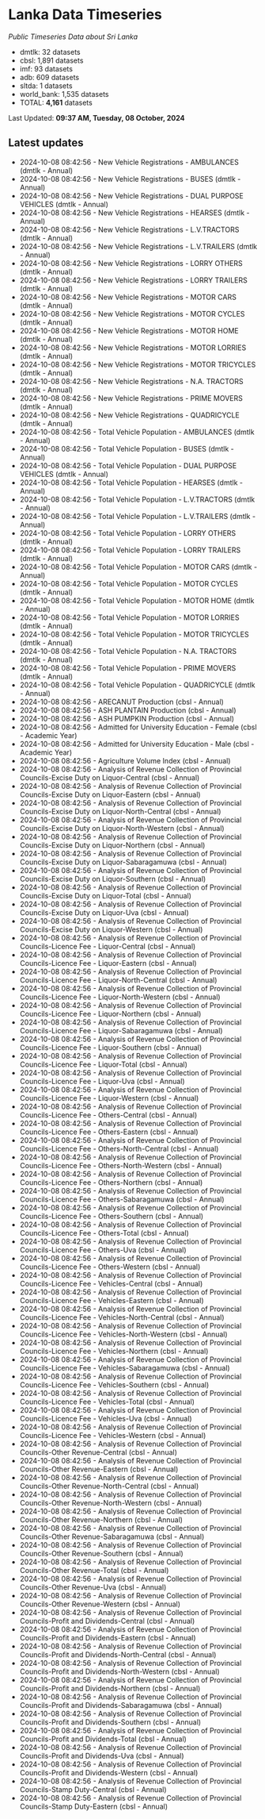 # Lanka Data Timeseries
*Public Timeseries Data about Sri Lanka*

* dmtlk: 32 datasets
* cbsl: 1,891 datasets
* imf: 93 datasets
* adb: 609 datasets
* sltda: 1 datasets
* world_bank: 1,535 datasets
* TOTAL: **4,161** datasets

Last Updated: **09:37 AM, Tuesday, 08 October, 2024**

## Latest updates

* 2024-10-08 08:42:56 - New Vehicle Registrations - AMBULANCES (dmtlk - Annual)
* 2024-10-08 08:42:56 - New Vehicle Registrations - BUSES (dmtlk - Annual)
* 2024-10-08 08:42:56 - New Vehicle Registrations - DUAL PURPOSE VEHICLES (dmtlk - Annual)
* 2024-10-08 08:42:56 - New Vehicle Registrations - HEARSES (dmtlk - Annual)
* 2024-10-08 08:42:56 - New Vehicle Registrations - L.V.TRACTORS (dmtlk - Annual)
* 2024-10-08 08:42:56 - New Vehicle Registrations - L.V.TRAILERS (dmtlk - Annual)
* 2024-10-08 08:42:56 - New Vehicle Registrations - LORRY OTHERS (dmtlk - Annual)
* 2024-10-08 08:42:56 - New Vehicle Registrations - LORRY TRAILERS (dmtlk - Annual)
* 2024-10-08 08:42:56 - New Vehicle Registrations - MOTOR CARS (dmtlk - Annual)
* 2024-10-08 08:42:56 - New Vehicle Registrations - MOTOR CYCLES (dmtlk - Annual)
* 2024-10-08 08:42:56 - New Vehicle Registrations - MOTOR HOME (dmtlk - Annual)
* 2024-10-08 08:42:56 - New Vehicle Registrations - MOTOR LORRIES (dmtlk - Annual)
* 2024-10-08 08:42:56 - New Vehicle Registrations - MOTOR TRICYCLES (dmtlk - Annual)
* 2024-10-08 08:42:56 - New Vehicle Registrations - N.A. TRACTORS (dmtlk - Annual)
* 2024-10-08 08:42:56 - New Vehicle Registrations - PRIME MOVERS (dmtlk - Annual)
* 2024-10-08 08:42:56 - New Vehicle Registrations - QUADRICYCLE (dmtlk - Annual)
* 2024-10-08 08:42:56 - Total Vehicle Population - AMBULANCES (dmtlk - Annual)
* 2024-10-08 08:42:56 - Total Vehicle Population - BUSES (dmtlk - Annual)
* 2024-10-08 08:42:56 - Total Vehicle Population - DUAL PURPOSE VEHICLES (dmtlk - Annual)
* 2024-10-08 08:42:56 - Total Vehicle Population - HEARSES (dmtlk - Annual)
* 2024-10-08 08:42:56 - Total Vehicle Population - L.V.TRACTORS (dmtlk - Annual)
* 2024-10-08 08:42:56 - Total Vehicle Population - L.V.TRAILERS (dmtlk - Annual)
* 2024-10-08 08:42:56 - Total Vehicle Population - LORRY OTHERS (dmtlk - Annual)
* 2024-10-08 08:42:56 - Total Vehicle Population - LORRY TRAILERS (dmtlk - Annual)
* 2024-10-08 08:42:56 - Total Vehicle Population - MOTOR CARS (dmtlk - Annual)
* 2024-10-08 08:42:56 - Total Vehicle Population - MOTOR CYCLES (dmtlk - Annual)
* 2024-10-08 08:42:56 - Total Vehicle Population - MOTOR HOME (dmtlk - Annual)
* 2024-10-08 08:42:56 - Total Vehicle Population - MOTOR LORRIES (dmtlk - Annual)
* 2024-10-08 08:42:56 - Total Vehicle Population - MOTOR TRICYCLES (dmtlk - Annual)
* 2024-10-08 08:42:56 - Total Vehicle Population - N.A. TRACTORS (dmtlk - Annual)
* 2024-10-08 08:42:56 - Total Vehicle Population - PRIME MOVERS (dmtlk - Annual)
* 2024-10-08 08:42:56 - Total Vehicle Population - QUADRICYCLE (dmtlk - Annual)
* 2024-10-08 08:42:56 - ARECANUT Production (cbsl - Annual)
* 2024-10-08 08:42:56 - ASH PLANTAIN Production (cbsl - Annual)
* 2024-10-08 08:42:56 - ASH PUMPKIN Production (cbsl - Annual)
* 2024-10-08 08:42:56 - Admitted for University Education - Female (cbsl - Academic Year)
* 2024-10-08 08:42:56 - Admitted for University Education - Male (cbsl - Academic Year)
* 2024-10-08 08:42:56 - Agriculture Volume Index (cbsl - Annual)
* 2024-10-08 08:42:56 - Analysis of Revenue Collection of Provincial Councils-Excise Duty on Liquor-Central (cbsl - Annual)
* 2024-10-08 08:42:56 - Analysis of Revenue Collection of Provincial Councils-Excise Duty on Liquor-Eastern (cbsl - Annual)
* 2024-10-08 08:42:56 - Analysis of Revenue Collection of Provincial Councils-Excise Duty on Liquor-North-Central (cbsl - Annual)
* 2024-10-08 08:42:56 - Analysis of Revenue Collection of Provincial Councils-Excise Duty on Liquor-North-Western (cbsl - Annual)
* 2024-10-08 08:42:56 - Analysis of Revenue Collection of Provincial Councils-Excise Duty on Liquor-Northern (cbsl - Annual)
* 2024-10-08 08:42:56 - Analysis of Revenue Collection of Provincial Councils-Excise Duty on Liquor-Sabaragamuwa (cbsl - Annual)
* 2024-10-08 08:42:56 - Analysis of Revenue Collection of Provincial Councils-Excise Duty on Liquor-Southern (cbsl - Annual)
* 2024-10-08 08:42:56 - Analysis of Revenue Collection of Provincial Councils-Excise Duty on Liquor-Total (cbsl - Annual)
* 2024-10-08 08:42:56 - Analysis of Revenue Collection of Provincial Councils-Excise Duty on Liquor-Uva (cbsl - Annual)
* 2024-10-08 08:42:56 - Analysis of Revenue Collection of Provincial Councils-Excise Duty on Liquor-Western (cbsl - Annual)
* 2024-10-08 08:42:56 - Analysis of Revenue Collection of Provincial Councils-Licence Fee - Liquor-Central (cbsl - Annual)
* 2024-10-08 08:42:56 - Analysis of Revenue Collection of Provincial Councils-Licence Fee - Liquor-Eastern (cbsl - Annual)
* 2024-10-08 08:42:56 - Analysis of Revenue Collection of Provincial Councils-Licence Fee - Liquor-North-Central (cbsl - Annual)
* 2024-10-08 08:42:56 - Analysis of Revenue Collection of Provincial Councils-Licence Fee - Liquor-North-Western (cbsl - Annual)
* 2024-10-08 08:42:56 - Analysis of Revenue Collection of Provincial Councils-Licence Fee - Liquor-Northern (cbsl - Annual)
* 2024-10-08 08:42:56 - Analysis of Revenue Collection of Provincial Councils-Licence Fee - Liquor-Sabaragamuwa (cbsl - Annual)
* 2024-10-08 08:42:56 - Analysis of Revenue Collection of Provincial Councils-Licence Fee - Liquor-Southern (cbsl - Annual)
* 2024-10-08 08:42:56 - Analysis of Revenue Collection of Provincial Councils-Licence Fee - Liquor-Total (cbsl - Annual)
* 2024-10-08 08:42:56 - Analysis of Revenue Collection of Provincial Councils-Licence Fee - Liquor-Uva (cbsl - Annual)
* 2024-10-08 08:42:56 - Analysis of Revenue Collection of Provincial Councils-Licence Fee - Liquor-Western (cbsl - Annual)
* 2024-10-08 08:42:56 - Analysis of Revenue Collection of Provincial Councils-Licence Fee - Others-Central (cbsl - Annual)
* 2024-10-08 08:42:56 - Analysis of Revenue Collection of Provincial Councils-Licence Fee - Others-Eastern (cbsl - Annual)
* 2024-10-08 08:42:56 - Analysis of Revenue Collection of Provincial Councils-Licence Fee - Others-North-Central (cbsl - Annual)
* 2024-10-08 08:42:56 - Analysis of Revenue Collection of Provincial Councils-Licence Fee - Others-North-Western (cbsl - Annual)
* 2024-10-08 08:42:56 - Analysis of Revenue Collection of Provincial Councils-Licence Fee - Others-Northern (cbsl - Annual)
* 2024-10-08 08:42:56 - Analysis of Revenue Collection of Provincial Councils-Licence Fee - Others-Sabaragamuwa (cbsl - Annual)
* 2024-10-08 08:42:56 - Analysis of Revenue Collection of Provincial Councils-Licence Fee - Others-Southern (cbsl - Annual)
* 2024-10-08 08:42:56 - Analysis of Revenue Collection of Provincial Councils-Licence Fee - Others-Total (cbsl - Annual)
* 2024-10-08 08:42:56 - Analysis of Revenue Collection of Provincial Councils-Licence Fee - Others-Uva (cbsl - Annual)
* 2024-10-08 08:42:56 - Analysis of Revenue Collection of Provincial Councils-Licence Fee - Others-Western (cbsl - Annual)
* 2024-10-08 08:42:56 - Analysis of Revenue Collection of Provincial Councils-Licence Fee - Vehicles-Central (cbsl - Annual)
* 2024-10-08 08:42:56 - Analysis of Revenue Collection of Provincial Councils-Licence Fee - Vehicles-Eastern (cbsl - Annual)
* 2024-10-08 08:42:56 - Analysis of Revenue Collection of Provincial Councils-Licence Fee - Vehicles-North-Central (cbsl - Annual)
* 2024-10-08 08:42:56 - Analysis of Revenue Collection of Provincial Councils-Licence Fee - Vehicles-North-Western (cbsl - Annual)
* 2024-10-08 08:42:56 - Analysis of Revenue Collection of Provincial Councils-Licence Fee - Vehicles-Northern (cbsl - Annual)
* 2024-10-08 08:42:56 - Analysis of Revenue Collection of Provincial Councils-Licence Fee - Vehicles-Sabaragamuwa (cbsl - Annual)
* 2024-10-08 08:42:56 - Analysis of Revenue Collection of Provincial Councils-Licence Fee - Vehicles-Southern (cbsl - Annual)
* 2024-10-08 08:42:56 - Analysis of Revenue Collection of Provincial Councils-Licence Fee - Vehicles-Total (cbsl - Annual)
* 2024-10-08 08:42:56 - Analysis of Revenue Collection of Provincial Councils-Licence Fee - Vehicles-Uva (cbsl - Annual)
* 2024-10-08 08:42:56 - Analysis of Revenue Collection of Provincial Councils-Licence Fee - Vehicles-Western (cbsl - Annual)
* 2024-10-08 08:42:56 - Analysis of Revenue Collection of Provincial Councils-Other Revenue-Central (cbsl - Annual)
* 2024-10-08 08:42:56 - Analysis of Revenue Collection of Provincial Councils-Other Revenue-Eastern (cbsl - Annual)
* 2024-10-08 08:42:56 - Analysis of Revenue Collection of Provincial Councils-Other Revenue-North-Central (cbsl - Annual)
* 2024-10-08 08:42:56 - Analysis of Revenue Collection of Provincial Councils-Other Revenue-North-Western (cbsl - Annual)
* 2024-10-08 08:42:56 - Analysis of Revenue Collection of Provincial Councils-Other Revenue-Northern (cbsl - Annual)
* 2024-10-08 08:42:56 - Analysis of Revenue Collection of Provincial Councils-Other Revenue-Sabaragamuwa (cbsl - Annual)
* 2024-10-08 08:42:56 - Analysis of Revenue Collection of Provincial Councils-Other Revenue-Southern (cbsl - Annual)
* 2024-10-08 08:42:56 - Analysis of Revenue Collection of Provincial Councils-Other Revenue-Total (cbsl - Annual)
* 2024-10-08 08:42:56 - Analysis of Revenue Collection of Provincial Councils-Other Revenue-Uva (cbsl - Annual)
* 2024-10-08 08:42:56 - Analysis of Revenue Collection of Provincial Councils-Other Revenue-Western (cbsl - Annual)
* 2024-10-08 08:42:56 - Analysis of Revenue Collection of Provincial Councils-Profit and Dividends-Central (cbsl - Annual)
* 2024-10-08 08:42:56 - Analysis of Revenue Collection of Provincial Councils-Profit and Dividends-Eastern (cbsl - Annual)
* 2024-10-08 08:42:56 - Analysis of Revenue Collection of Provincial Councils-Profit and Dividends-North-Central (cbsl - Annual)
* 2024-10-08 08:42:56 - Analysis of Revenue Collection of Provincial Councils-Profit and Dividends-North-Western (cbsl - Annual)
* 2024-10-08 08:42:56 - Analysis of Revenue Collection of Provincial Councils-Profit and Dividends-Northern (cbsl - Annual)
* 2024-10-08 08:42:56 - Analysis of Revenue Collection of Provincial Councils-Profit and Dividends-Sabaragamuwa (cbsl - Annual)
* 2024-10-08 08:42:56 - Analysis of Revenue Collection of Provincial Councils-Profit and Dividends-Southern (cbsl - Annual)
* 2024-10-08 08:42:56 - Analysis of Revenue Collection of Provincial Councils-Profit and Dividends-Total (cbsl - Annual)
* 2024-10-08 08:42:56 - Analysis of Revenue Collection of Provincial Councils-Profit and Dividends-Uva (cbsl - Annual)
* 2024-10-08 08:42:56 - Analysis of Revenue Collection of Provincial Councils-Profit and Dividends-Western (cbsl - Annual)
* 2024-10-08 08:42:56 - Analysis of Revenue Collection of Provincial Councils-Stamp Duty-Central (cbsl - Annual)
* 2024-10-08 08:42:56 - Analysis of Revenue Collection of Provincial Councils-Stamp Duty-Eastern (cbsl - Annual)